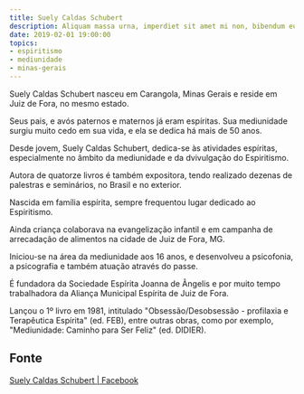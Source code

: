 ```yaml
---
title: Suely Caldas Schubert
description: Aliquam massa urna, imperdiet sit amet mi non, bibendum euismod est.
date: 2019-02-01 19:00:00
topics: 
- espiritismo
- mediunidade
- minas-gerais
---
```


Suely Caldas Schubert nasceu em Carangola, Minas Gerais e reside em Juiz de
Fora, no mesmo estado. 

Seus pais, e avós paternos e maternos já eram espíritas. Sua mediunidade surgiu
muito cedo em sua vida, e ela se dedica há mais de 50 anos. 

Desde jovem, Suely Caldas Schubert, dedica-se às atividades espíritas,
especialmente no âmbito da mediunidade e da dvivulgação do Espiritismo.

Autora de quatorze livros é também expositora, tendo realizado dezenas de
palestras e seminários, no Brasil e no exterior.

Nascida em família espírita, sempre frequentou lugar dedicado ao Espiritismo. 

Ainda criança colaborava na evangelização infantil e em campanha de arrecadação
de alimentos na cidade de Juiz de Fora, MG. 

Iniciou-se na área da mediunidade aos 16 anos, e desenvolveu a psicofonia, a
psicografia e também atuação através do passe. 

É fundadora da Sociedade Espírita Joanna de Ângelis e por muito tempo
trabalhadora da Aliança Municipal Espírita de Juiz de Fora. 

Lançou o 1º livro em 1981, intitulado "Obsessão/Desobsessão - profilaxia e
Terapêutica Espírita" (ed. FEB), entre outras obras, como por exemplo,
"Mediunidade: Caminho para Ser Feliz" (ed. DIDIER).

## Fonte
[Suely Caldas Schubert | Facebook](https://pt-br.facebook.com/suelyschubert/info)
